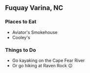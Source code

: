 ## Fuquay Varina, NC

### Places to Eat

- Aviator's Smokehouse
- Cooley's

### Things to Do

- Go kayaking on the Cape Fear River
- Or go hiking at Raven Rock :wink:
